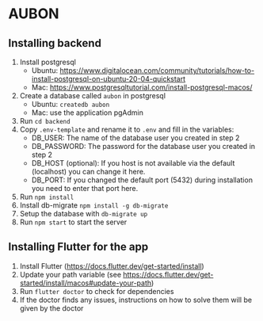 # AUBON

## Installing backend

1. Install postgresql
    - Ubuntu: <https://www.digitalocean.com/community/tutorials/how-to-install-postgresql-on-ubuntu-20-04-quickstart>
    - Mac: <https://www.postgresqltutorial.com/install-postgresql-macos/>
2. Create a database called `aubon` in postgresql
    - Ubuntu: `createdb aubon`
    - Mac: use the application pgAdmin
3. Run `cd backend`
4. Copy `.env-template` and rename it to `.env` and fill in the variables:
    - DB_USER: The name of the database user you created in step 2
    - DB_PASSWORD: The password for the database user you created in step 2
    - DB_HOST (optional): If you host is not available via the default (localhost) you can change it here.
    - DB_PORT: If you changed the default port (5432) during installation you need to enter that port here.
5. Run `npm install`
6. Install db-migrate `npm install -g db-migrate`
7. Setup the database with `db-migrate up`
8. Run `npm start` to start the server


## Installing Flutter for the app

1. Install Flutter (https://docs.flutter.dev/get-started/install)
2. Update your path variable (see https://docs.flutter.dev/get-started/install/macos#update-your-path)
3. Run `flutter doctor` to check for dependencies
4. If the doctor finds any issues, instructions on how to solve them will be given by the doctor